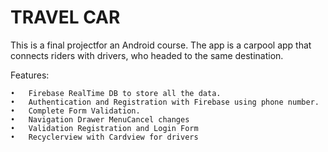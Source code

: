 # TRAVEL CAR

This is a final projectfor an Android course. The app is a carpool app that connects riders with drivers, who headed to the same destination.

Features:

	•	Firebase RealTime DB to store all the data.
	•	Authentication and Registration with Firebase using phone number.
	•	Complete Form Validation.
	•	Navigation Drawer MenuCancel changes
	•	Validation Registration and Login Form 
	•	Recyclerview with Cardview for drivers
